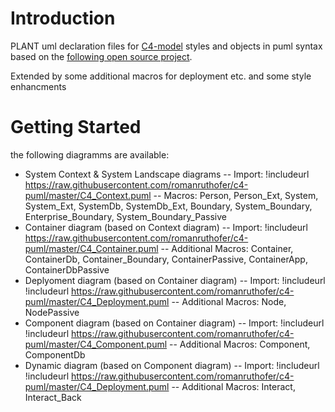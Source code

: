# Introduction 

PLANT uml declaration files for [C4-model](https://c4model.com/) styles and objects in puml syntax based on the [following open source project](https://github.com/RicardoNiepel/C4-PlantUML).

Extended by some additional macros for deployment etc. and some style enhancments


# Getting Started

the following diagramms are available:

- System Context & System Landscape diagrams
-- Import: !includeurl https://raw.githubusercontent.com/romanruthofer/c4-puml/master/C4_Context.puml
-- Macros: Person, Person_Ext, System, System_Ext, SystemDb, SystemDb_Ext, Boundary, System_Boundary, Enterprise_Boundary, System_Boundary_Passive
- Container diagram (based on Context diagram)
-- Import: !includeurl https://raw.githubusercontent.com/romanruthofer/c4-puml/master/C4_Container.puml
-- Additional Macros: Container, ContainerDb, Container_Boundary, ContainerPassive, ContainerApp, ContainerDbPassive
- Deplyoment diagram (based on Container diagram)
-- Import: !includeurl !includeurl https://raw.githubusercontent.com/romanruthofer/c4-puml/master/C4_Deployment.puml
-- Additional Macros: Node, NodePassive
- Component diagram (based on Container diagram)
-- Import: !includeurl !includeurl https://raw.githubusercontent.com/romanruthofer/c4-puml/master/C4_Component.puml
-- Additional Macros: Component, ComponentDb
- Dynamic diagram (based on Component diagram)
-- Import: !includeurl !includeurl https://raw.githubusercontent.com/romanruthofer/c4-puml/master/C4_Deployment.puml
-- Additional Macros: Interact, Interact_Back

